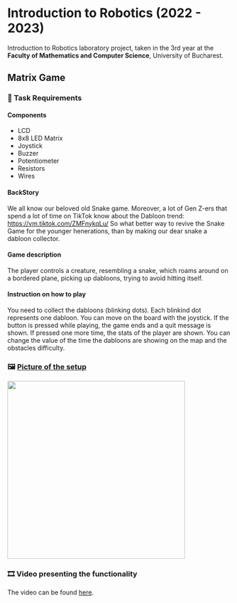 
# Introduction to Robotics (2022 - 2023)


Introduction to Robotics laboratory project, taken in the 3rd year at the **Faculty of Mathematics and Computer Science**, University of Bucharest. 

<h2> Matrix Game </h2>

### 📜 Task Requirements

#### Components
- LCD
- 8x8 LED Matrix
- Joystick
- Buzzer
- Potentiometer
- Resistors
- Wires


#### BackStory
We all know our beloved old Snake game. Moreover, a lot of Gen Z-ers that spend a lot of time on TikTok know about the Dabloon trend: https://vm.tiktok.com/ZMFnykqLu/
So what better way to revive the Snake Game for the younger henerations, than by making our dear snake a dabloon collector.

#### Game description
The player controls a creature, resembling a snake, which roams around on a bordered plane, picking up dabloons, trying to avoid hitting itself. 

#### Instruction on how to play
You need to collect the dabloons (blinking dots). Each blinkind dot represents one dabloon. You can move on the board with the joystick. 
If the button is pressed while playing, the game ends and a quit message is shown. If pressed one more time, the stats of the player are shown.
You can change the value of the time the dabloons are showing on the map and the obstacles difficulty.

### 🖼️ [Picture of the setup](https://user-images.githubusercontent.com/79279298/208868310-02be3ca2-9f8e-4caa-9a22-17fd6309ba59.jpg)
 <img src="https://user-images.githubusercontent.com/79279298/208868310-02be3ca2-9f8e-4caa-9a22-17fd6309ba59.jpg" width="400" height="400" />


### 🎞️ Video presenting the functionality
The video can be found [here]().
